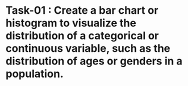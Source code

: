# Task-01 : Create a bar chart or histogram to visualize the distribution of a categorical or continuous variable, such as the distribution of ages or genders in a population.
